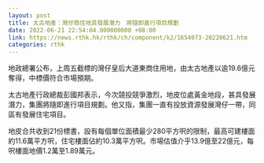 ```yaml
---
layout: post
title: 太古地產：灣仔商住地具發展潛力　將隨即進行項目規劃
date: 2022-06-21 22:54:04.000000000 +08:00
link: https://news.rthk.hk/rthk/ch/component/k2/1654073-20220621.htm
categories: rthk
---
```


地政總署公布，上周五截標的灣仔皇后大道東商住用地，由太古地產以逾19.6億元奪得，中標價符合市場預期。

太古地產行政總裁彭國邦表示，今次競投競爭激烈，地皮位處黃金地段，甚具發展潛力，集團將隨即進行項目規劃。他又指，集團一直有投放資源發展灣仔一帶，同區有發展住宅項目。

地皮合共收到21份標書，設有每個單位面積最少280平方呎的限制，最高可建樓面約11.6萬平方呎，住宅樓面佔約10.3萬平方呎。市場估值介乎13.9億至22億元，每呎樓面地價1.2萬至1.89萬元。
